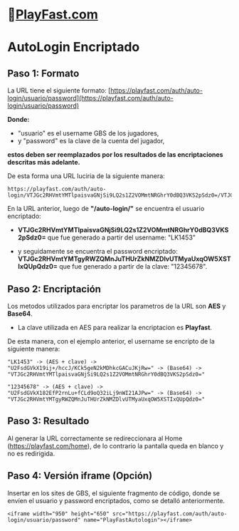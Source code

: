 # 👾[PlayFast.com](https://PlayFast.com) 
# AutoLogin Encriptado

## Paso 1: Formato 

La URL tiene el siguiente formato: [https://playfast.com/auth/auto-login/usuario/password](https://playfast.com/auth/auto-login/usuario/password) 

**Donde:**
- "usuario" es el username GBS de los jugadores, 
- y "password" es la clave de la cuenta del jugador,
 
**estos deben ser reemplazados por los resultados de las encriptaciones descritas más adelante.**

De esta forma una URL luciria de la siguiente manera:

```
https://playfast.com/auth/auto-login/VTJGc2RHVmtYMTlpaisvaGNjSi9LQ2s1Z2VOMmtNRGhrY0dBQ3VKS2pSdz0=/VTJGc2RHVmtYMTgyRWZQMnJuTHUrZkNMZDlvUTMyaUxqOW5XSTIxQUpQdz0= 
```

En la URL anterior, luego de **"/auto-login/"** se encuentra el usuario encriptado:

- **VTJGc2RHVmtYMTlpaisvaGNjSi9LQ2s1Z2VOMmtNRGhrY0dBQ3VKS2pSdz0=** que fue generado a partir del username: "LK1453" 

- y seguidamente se encuentra el password encriptado: **VTJGc2RHVmtYMTgyRWZQMnJuTHUrZkNMZDlvUTMyaUxqOW5XSTIxQUpQdz0=**  que fue generado a partir de la clave: "12345678".

## Paso 2: Encriptación
Los metodos utilizados para encriptar los parametros de la URL son **AES** y **Base64**. 

- La clave utilizada en AES para realizar la encriptacion es **Playfast**.

De esta manera, con el ejemplo anterior, el username se encripto de la siguiente manera:

```
"LK1453" -> (AES + clave) ->
"U2FsdGVkX19ij+/hccJ/KCk5geN2kMDhkcGACuJKjRw=" -> (Base64) ->
"VTJGc2RHVmtYMTlpaisvaGNjSi9LQ2s1Z2VOMmtNRGhrY0dBQ3VKS2pSdz0="

"12345678" -> (AES + clave) ->
"U2FsdGVkX182EfP2rnLu+fCLd9oQ32iLj9nWI21AJPw=" -> (Base64) ->
"VTJGc2RHVmtYMTgyRWZQMnJuTHUrZkNMZDlvUTMyaUxqOW5XSTIxQUpQdz0="
```

## Paso 3: Resultado
Al generar la URL correctamente se redireccionara al Home (https://playfast.com/home), de lo contrario la pantalla queda en blanco y no es redirigida.


## Paso 4: Versión iframe (Opción)
Insertar en los sites de GBS, el siguiente fragmento de código, donde se envíen el usuario y password encriptados, como se detalló anteriormente. 

```
<iframe width="950" height="650" src="https://playfast.com/auth/auto-login/usuario/password" name="PlayFastAutologin"></iframe>
```
